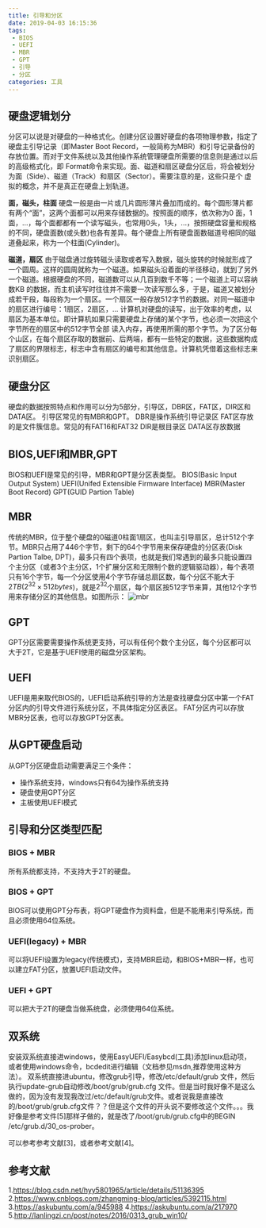 ```yaml
---
title: 引导和分区
date: 2019-04-03 16:15:36
tags:
 - BIOS
 - UEFI
 - MBR
 - GPT
 - 引导
 - 分区
categories: 工具
---
```


## 硬盘逻辑划分
分区可以说是对硬盘的一种格式化。创建分区设置好硬盘的各项物理参数，指定了硬盘主引导记录（即Master Boot Record，一般简称为MBR）和引导记录备份的存放位置。而对于文件系统以及其他操作系统管理硬盘所需要的信息则是通过以后的高级格式化，即 Format命令来实现。面、磁道和扇区硬盘分区后，将会被划分为面（Side）、磁道（Track）和扇区（Sector）。需要注意的是，这些只是个 虚拟的概念，并不是真正在硬盘上划轨道。

**面，磁头，柱面** 硬盘一般是由一片或几片圆形薄片叠加而成的。每个圆形薄片都有两个“面”，这两个面都可以用来存储数据的。按照面的顺序，依次称为0 面，1面，...，每个面都都有一个读写磁头，也常用0头，1头，...，按照硬盘容量和规格的不同，硬盘面数(或头数)也各有差异。每个硬盘上所有硬盘面数磁道号相同的磁道叠起来，称为一个柱面(Cylinder)。

**磁道，扇区** 由于磁盘通过旋转磁头读取或者写入数据，磁头旋转的时候就形成了一个圆周。这样的圆周就称为一个磁道。如果磁头沿着面的半径移动，就到了另外一个磁道。根据硬盘的不同，磁道数可以从几百到数千不等；一个磁道上可以容纳数KB 的数据，而主机读写时往往并不需要一次读写那么多，于是，磁道又被划分成若干段，每段称为一个扇区。一个扇区一般存放512字节的数据。对同一磁道中的扇区进行编号：1扇区，2扇区，...
计算机对硬盘的读写，出于效率的考虑，以扇区为基本单位。即计算机如果只需要硬盘上存储的某个字节，也必须一次把这个字节所在的扇区中的512字节全部 读入内存，再使用所需的那个字节。为了区分每个山区，在每个扇区存取的数据前、后两端，都有一些特定的数据，这些数据构成了扇区的界限标志，标志中含有扇区的编号和其他信息。计算机凭借着这些标志来识别扇区。

## 硬盘分区
硬盘的数据按照特点和作用可以分为$5$部分，引导区，DBR区，FAT区，DIR区和DATA区。
引导区常见的有MBR和GPT。
DBR是操作系统引导记录区
FAT区存放的是文件簇信息。常见的有FAT16和FAT32
DIR是根目录区
DATA区存放数据

## BIOS,UEFI和MBR,GPT
BIOS和UEFI是常见的引导，MBR和GPT是分区表类型。
BIOS(Basic Input Output System)
UEFI(Unifed Extensible Firmware Interface)
MBR(Master Boot Record)
GPT(GUID Partion Table)

## MBR
传统的MBR，位于整个硬盘的$0$磁道$0$柱面$1$扇区，也叫主引导扇区，总计$512$个字节。MBR只占用了$446$个字节，剩下的$64$个字节用来保存硬盘的分区表(Disk Partion Talbe, DPT)，最多只有四个表项，也就是我们常遇到的最多只能设置四个主分区（或者$3$个主分区，$1$个扩展分区和无限制个数的逻辑驱动器），每个表项只有$16$个字节，每一个分区使用$4$个字节存储总扇区数，每个分区不能大于$2TB(2^{32}\times 512 bytes$)，就是$2^{32}$个扇区，每个扇区按$512$字节来算，其他$12$个字节用来存储分区的其他信息。如图所示：
![mbr](/mbr.jpeg)

## GPT
GPT分区需要需要操作系统更支持，可以有任何个数个主分区，每个分区都可以大于$2$T，它是基于UEFI使用的磁盘分区架构。

## UEFI
UEFI是用来取代BIOS的，UEFI启动系统引导的方法是查找硬盘分区中第一个FAT分区内的引导文件进行系统分区，不具体指定分区表区。
FAT分区内可以存放MBR分区表，也可以存放GPT分区表。

## 从GPT硬盘启动
从GPT分区硬盘启动需要满足三个条件：
- 操作系统支持，windows只有64为操作系统支持
- 硬盘使用GPT分区
- 主板使用UEFI模式

## 引导和分区类型匹配
### BIOS + MBR
所有系统都支持，不支持大于$2$T的硬盘。
### BIOS + GPT
BIOS可以使用GPT分布表，将GPT硬盘作为资料盘，但是不能用来引导系统，而且必须使用$64$位系统。

### UEFI(legacy) + MBR
可以将UEFI设置为legacy(传统模式)，支持MBR启动，和BIOS+MBR一样，也可以建立FAT分区，放置UEFI启动文件。
### UEFI + GPT
可以把大于$2$T的硬盘当做系统盘，必须使用$64$位系统。
## 双系统
安装双系统直接进windows，使用EasyUEFI/Easybcd(工具)添加linux启动项，或者使用windows命令，bcdedit进行编辑（文档参见msdn,推荐使用这种方法）。
双系统直接进ubuntu，修改grub引导，修改/etc/default/grub 文件，然后执行update-grub自动修改/boot/grub/grub.cfg 文件。但是当时我好像不是这么做的，因为没有发现我改过/etc/default/grub文件。或者说我是直接改的/boot/grub/grub.cfg文件？？但是这个文件的开头说不要修改这个文件。。。我好像是参考文件[5]那样子做的，就是改了/boot/grub/grub.cfg中的BEGIN /etc/grub.d/30_os-prober。

可以参考参考文献[3]，或者参考文献[4]。
## 参考文献
1.https://blog.csdn.net/hyy5801965/article/details/51136395
2.https://www.cnblogs.com/zhangming-blog/articles/5392115.html
3.https://askubuntu.com/a/945988
4.https://askubuntu.com/a/217970
5.http://lanlingzi.cn/post/notes/2016/0313_grub_win10/
